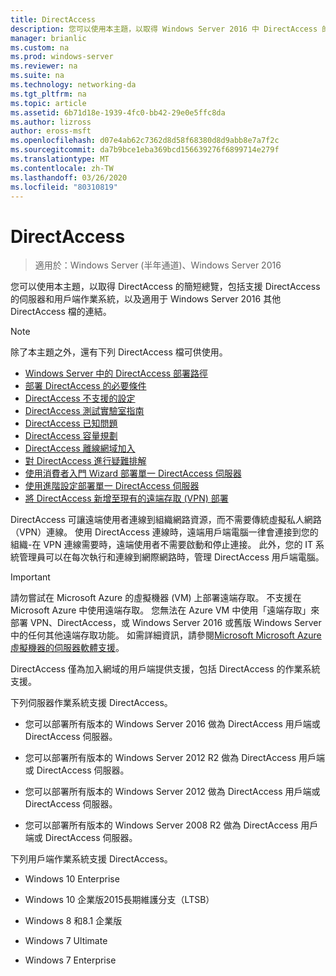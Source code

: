 ```yaml
---
title: DirectAccess
description: 您可以使用本主題，以取得 Windows Server 2016 中 DirectAccess 的簡短總覽。
manager: brianlic
ms.custom: na
ms.prod: windows-server
ms.reviewer: na
ms.suite: na
ms.technology: networking-da
ms.tgt_pltfrm: na
ms.topic: article
ms.assetid: 6b71d18e-1939-4fc0-bb42-29e0e5ffc8da
ms.author: lizross
author: eross-msft
ms.openlocfilehash: d07e4ab62c7362d8d58f68380d8d9abb8e7a7f2c
ms.sourcegitcommit: da7b9bce1eba369bcd156639276f6899714e279f
ms.translationtype: MT
ms.contentlocale: zh-TW
ms.lasthandoff: 03/26/2020
ms.locfileid: "80310819"
---
```

# <a name="directaccess"></a>DirectAccess

>適用於：Windows Server (半年通道)、Windows Server 2016

您可以使用本主題，以取得 DirectAccess 的簡短總覽，包括支援 DirectAccess 的伺服器和用戶端作業系統，以及適用于 Windows Server 2016 其他 DirectAccess 檔的連結。  
  
> [!NOTE]  
> 除了本主題之外，還有下列 DirectAccess 檔可供使用。  
>   
> -   [Windows Server 中的 DirectAccess 部署路徑](DirectAccess-Deployment-Paths-in-Windows-Server.md)  
> -   [部署 DirectAccess 的必要條件](Prerequisites-for-Deploying-DirectAccess.md)  
> -   [DirectAccess 不支援的設定](DirectAccess-Unsupported-Configurations.md)  
> -   [DirectAccess 測試實驗室指南](DirectAccess-Test-Lab-Guides.md)  
> -   [DirectAccess 已知問題](DirectAccess-Known-Issues.md)  
> -   [DirectAccess 容量規劃](DirectAccess-Capacity-Planning.md) 
> -   [DirectAccess 離線網域加入](DirectAccess-Offline-Domain-Join.md)  
> -   [對 DirectAccess 進行疑難排解](Troubleshooting-DirectAccess.md)  
> -   [使用消費者入門 Wizard 部署單一 DirectAccess 伺服器](single-server-wizard/Deploy-a-Single-DirectAccess-Server-Using-the-Getting-Started-Wizard.md)  
> -   [使用進階設定部署單一 DirectAccess 伺服器](single-server-advanced/Deploy-a-Single-DirectAccess-Server-with-Advanced-Settings.md)  
> -   [將 DirectAccess 新增至現有的遠端存取 (VPN) 部署](add-to-existing-vpn/Add-DirectAccess-to-an-Existing-Remote-Access-VPN-Deployment.md)  
  
DirectAccess 可讓遠端使用者連線到組織網路資源，而不需要傳統虛擬私人網路（VPN）連線。 使用 DirectAccess 連線時，遠端用戶端電腦一律會連接到您的組織-在 VPN 連線需要時，遠端使用者不需要啟動和停止連接。 此外，您的 IT 系統管理員可以在每次執行和連線到網際網路時，管理 DirectAccess 用戶端電腦。

>[!IMPORTANT]
>請勿嘗試在 Microsoft Azure 的虛擬機器 \(VM\) 上部署遠端存取。 不支援在 Microsoft Azure 中使用遠端存取。 您無法在 Azure VM 中使用「遠端存取」來部署 VPN、DirectAccess，或 Windows Server 2016 或舊版 Windows Server 中的任何其他遠端存取功能。 如需詳細資訊，請參閱[Microsoft Microsoft Azure 虛擬機器的伺服器軟體支援](https://support.microsoft.com/help/2721672/microsoft-server-software-support-for-microsoft-azure-virtual-machines)。
  
DirectAccess 僅為加入網域的用戶端提供支援，包括 DirectAccess 的作業系統支援。  
  
下列伺服器作業系統支援 DirectAccess。  
  
-   您可以部署所有版本的 Windows Server 2016 做為 DirectAccess 用戶端或 DirectAccess 伺服器。  
  
-   您可以部署所有版本的 Windows Server 2012 R2 做為 DirectAccess 用戶端或 DirectAccess 伺服器。  
  
-   您可以部署所有版本的 Windows Server 2012 做為 DirectAccess 用戶端或 DirectAccess 伺服器。  
  
-   您可以部署所有版本的 Windows Server 2008 R2 做為 DirectAccess 用戶端或 DirectAccess 伺服器。  
  
下列用戶端作業系統支援 DirectAccess。  
  
-   Windows 10 Enterprise  
  
-   Windows 10 企業版2015長期維護分支（LTSB）  
  
-   Windows 8 和8.1 企業版  
  
-   Windows 7 Ultimate  
  
-   Windows 7 Enterprise
